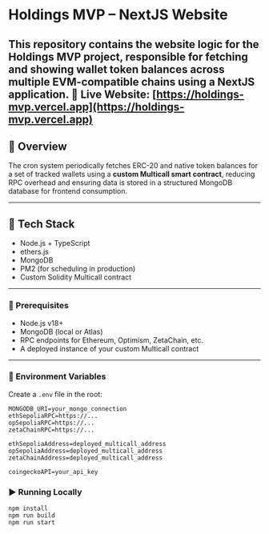 # Holdings MVP – NextJS Website

This repository contains the website logic for the **Holdings MVP** project, responsible for fetching and showing wallet token balances across multiple EVM-compatible chains using a NextJS application.
🔗 **Live Website**: [https://holdings-mvp.vercel.app](https://holdings-mvp.vercel.app)
---

## 📌 Overview

The cron system periodically fetches ERC-20 and native token balances for a set of tracked wallets using a **custom Multicall smart contract**, reducing RPC overhead and ensuring data is stored in a structured MongoDB database for frontend consumption.

---

## 🧩 Tech Stack

- Node.js + TypeScript
- ethers.js
- MongoDB
- PM2 (for scheduling in production)
- Custom Solidity Multicall contract

---

### 🔧 Prerequisites

- Node.js v18+
- MongoDB (local or Atlas)
- RPC endpoints for Ethereum, Optimism, ZetaChain, etc.
- A deployed instance of your custom Multicall contract

---

### 📄 Environment Variables

Create a `.env` file in the root:

```env
MONGODB_URI=your_mongo_connection
ethSepoliaRPC=https://...
opSepoliaRPC=https://...
zetaChainRPC=https://...

ethSepoliaAddress=deployed_multicall_address
opSepoliaAddress=deployed_multicall_address
zetaChainAddress=deployed_multicall_address

coingeckoAPI=your_api_key
```

### ▶️ Running Locally
```
npm install
npm run build
npm run start
```

